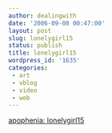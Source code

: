 ```yaml
---
author: dealingwith
date: '2006-09-08 00:47:00'
layout: post
slug: lonelygirl15
status: publish
title: lonelygirl15
wordpress_id: '1635'
categories:
 - art
 - vblog
 - video
 - web
---
```


[apophenia: lonelygirl15][1]

   [1]: http://www.zephoria.org/thoughts/archives/2006/09/07/lonelygirl15.html

